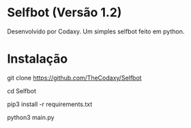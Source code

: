 # Selfbot (Versão 1.2)
Desenvolvido por Codaxy.
Um simples selfbot feito em python.

# Instalação
git clone https://github.com/TheCodaxy/Selfbot

cd Selfbot

pip3 install -r requirements.txt

python3 main.py
